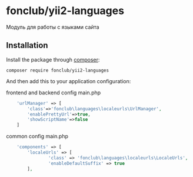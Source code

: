fonclub/yii2-languages
===================

Модуль для работы с языками сайта

## Installation

Install the package through [composer](http://getcomposer.org):

    composer require fonclub/yii2-languages

And then add this to your application configuration:

frontend and backend config main.php

```php
    'urlManager' => [
        'class'=>'fonclub\languages\localeurls\UrlManager',
        'enablePrettyUrl'=>true,
        'showScriptName'=>false
    ]
```

common config main.php

```php
    'components' => [
        'localeUrls' => [
                'class' => 'fonclub\languages\localeurls\LocaleUrls',
                'enableDefaultSuffix' => true
        ],
```